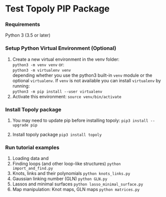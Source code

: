 # Test Topoly PIP Package

### Requirements
Python 3 (3.5 or later)

### Setup Python Virtual Environment (Optional)

1. Create a new virtual environment in the venv folder:  
``python3 -m venv venv`` 
or:  
``python3 -m virtualenv venv``   
depending whether you use the python3 built-in ``venv`` module or the optional ``virtualenv``.
If ``venv`` is not available you can install ``virtualenv`` by running:  
``python3 -m pip install --user virtualenv``   
2. Activate this environment:
``source venv/bin/activate``


### Install Topoly package

1. You may need to update pip before installing topoly:
``pip3 install --upgrade pip``

2. Install topoly package
``pip3 install topoly``

### Run tutorial examples

1. Loading data
and
2. Finding loops (and other loop-like structures) 
``python import_and_find.py``
3. Knots, links and their polynomials
``python knots_links.py``
4. Gaussian linking number (GLN)
``python GLN.py``
5. Lassos and minimal surfaces
``python lasso_minimal_surface.py``
6. Map manipulation: Knot maps, GLN maps
``python matrices.py``
